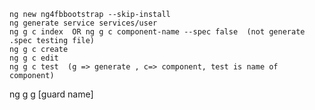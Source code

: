 	ng new ng4fbbootstrap --skip-install
	ng generate service services/user
	ng g c index  OR ng g c component-name --spec false  (not generate .spec testing file)
	ng g c create
	ng g c edit
	ng g c test  (g => generate , c=> component, test is name of component)

ng g g [guard name]
